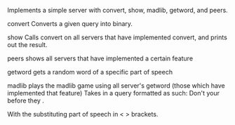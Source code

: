 Implements a simple server with convert, show, madlib, getword, and peers.

convert
Converts a given query into binary.

show
Calls convert on all servers that have implemented convert, and prints
out the result.

peers
shows all servers that have implemented a certain feature

getword
gets a random word of a specific part of speech

madlib
plays the madlib game using all server's getword (those which have implemented that feature)
Takes in a query formatted as such:
Don't <verb> your <animal> before they <verb>.

With the substituting part of speech in < > brackets.


